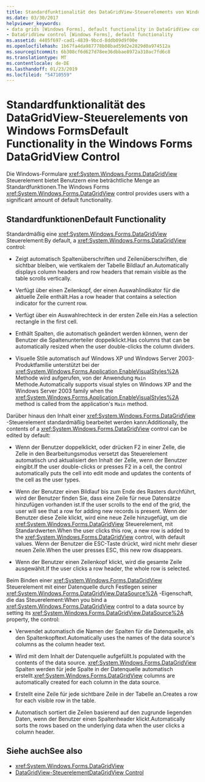 ```yaml
---
title: Standardfunktionalität des DataGridView-Steuerelements von Windows Forms
ms.date: 03/30/2017
helpviewer_keywords:
- data grids [Windows Forms], default functionality in DataGridView control
- DataGridView control [Windows Forms], default functionality
ms.assetid: 4405f697-cad1-4839-9bcd-8ddb09d9f00e
ms.openlocfilehash: 1b67fa4da987778b08bad59d2e2829d0a974512a
ms.sourcegitcommit: 6b308cf6d627d78ee36dbbae8972a310ac7fd6c8
ms.translationtype: MT
ms.contentlocale: de-DE
ms.lasthandoff: 01/23/2019
ms.locfileid: "54710559"
---
```

# <a name="default-functionality-in-the-windows-forms-datagridview-control"></a><span data-ttu-id="fd2be-102">Standardfunktionalität des DataGridView-Steuerelements von Windows Forms</span><span class="sxs-lookup"><span data-stu-id="fd2be-102">Default Functionality in the Windows Forms DataGridView Control</span></span>
<span data-ttu-id="fd2be-103">Die Windows-Formulare <xref:System.Windows.Forms.DataGridView> Steuerelement bietet Benutzern eine beträchtliche Menge an Standardfunktionen.</span><span class="sxs-lookup"><span data-stu-id="fd2be-103">The Windows Forms <xref:System.Windows.Forms.DataGridView> control provides users with a significant amount of default functionality.</span></span>  
  
## <a name="default-functionality"></a><span data-ttu-id="fd2be-104">Standardfunktionen</span><span class="sxs-lookup"><span data-stu-id="fd2be-104">Default Functionality</span></span>  
 <span data-ttu-id="fd2be-105">Standardmäßig eine <xref:System.Windows.Forms.DataGridView> Steuerelement:</span><span class="sxs-lookup"><span data-stu-id="fd2be-105">By default, a <xref:System.Windows.Forms.DataGridView> control:</span></span>  
  
-   <span data-ttu-id="fd2be-106">Zeigt automatisch Spaltenüberschriften und Zeilenüberschriften, die sichtbar bleiben, wie vertikalem der Tabelle Bildlauf an.</span><span class="sxs-lookup"><span data-stu-id="fd2be-106">Automatically displays column headers and row headers that remain visible as the table scrolls vertically.</span></span>  
  
-   <span data-ttu-id="fd2be-107">Verfügt über einen Zeilenkopf, der einen Auswahlindikator für die aktuelle Zeile enthält.</span><span class="sxs-lookup"><span data-stu-id="fd2be-107">Has a row header that contains a selection indicator for the current row.</span></span>  
  
-   <span data-ttu-id="fd2be-108">Verfügt über ein Auswahlrechteck in der ersten Zelle ein.</span><span class="sxs-lookup"><span data-stu-id="fd2be-108">Has a selection rectangle in the first cell.</span></span>  
  
-   <span data-ttu-id="fd2be-109">Enthält Spalten, die automatisch geändert werden können, wenn der Benutzer die Spaltenunterteiler doppelklickt.</span><span class="sxs-lookup"><span data-stu-id="fd2be-109">Has columns that can be automatically resized when the user double-clicks the column dividers.</span></span>  
  
-   <span data-ttu-id="fd2be-110">Visuelle Stile automatisch auf Windows XP und Windows Server 2003-Produktfamilie unterstützt bei der <xref:System.Windows.Forms.Application.EnableVisualStyles%2A> Methode wird aufgerufen, von der Anwendung `Main` Methode.</span><span class="sxs-lookup"><span data-stu-id="fd2be-110">Automatically supports visual styles on Windows XP and the Windows Server 2003 family when the <xref:System.Windows.Forms.Application.EnableVisualStyles%2A> method is called from the application's `Main` method.</span></span>  
  
 <span data-ttu-id="fd2be-111">Darüber hinaus den Inhalt einer <xref:System.Windows.Forms.DataGridView> -Steuerelement standardmäßig bearbeitet werden kann:</span><span class="sxs-lookup"><span data-stu-id="fd2be-111">Additionally, the contents of a <xref:System.Windows.Forms.DataGridView> control can be edited by default:</span></span>  
  
-   <span data-ttu-id="fd2be-112">Wenn der Benutzer doppelklickt, oder drücken F2 in einer Zelle, die Zelle in den Bearbeitungsmodus versetzt das Steuerelement automatisch und aktualisiert den Inhalt der Zelle, wenn der Benutzer eingibt.</span><span class="sxs-lookup"><span data-stu-id="fd2be-112">If the user double-clicks or presses F2 in a cell, the control automatically puts the cell into edit mode and updates the contents of the cell as the user types.</span></span>  
  
-   <span data-ttu-id="fd2be-113">Wenn der Benutzer einen Bildlauf bis zum Ende des Rasters durchführt, wird der Benutzer finden Sie, dass eine Zeile für neue Datensätze hinzufügen vorhanden ist.</span><span class="sxs-lookup"><span data-stu-id="fd2be-113">If the user scrolls to the end of the grid, the user will see that a row for adding new records is present.</span></span> <span data-ttu-id="fd2be-114">Wenn der Benutzer diese Zeile klickt, wird eine neue Zeile hinzugefügt, um die <xref:System.Windows.Forms.DataGridView> Steuerelement, mit Standardwerten.</span><span class="sxs-lookup"><span data-stu-id="fd2be-114">When the user clicks this row, a new row is added to the <xref:System.Windows.Forms.DataGridView> control, with default values.</span></span> <span data-ttu-id="fd2be-115">Wenn der Benutzer die ESC-Taste drückt, wird nicht mehr dieser neuen Zeile.</span><span class="sxs-lookup"><span data-stu-id="fd2be-115">When the user presses ESC, this new row disappears.</span></span>  
  
-   <span data-ttu-id="fd2be-116">Wenn der Benutzer einen Zeilenkopf klickt, wird die gesamte Zeile ausgewählt.</span><span class="sxs-lookup"><span data-stu-id="fd2be-116">If the user clicks a row header, the whole row is selected.</span></span>  
  
 <span data-ttu-id="fd2be-117">Beim Binden einer <xref:System.Windows.Forms.DataGridView> Steuerelement mit einer Datenquelle durch Festlegen seiner <xref:System.Windows.Forms.DataGridView.DataSource%2A> -Eigenschaft, die das Steuerelement:</span><span class="sxs-lookup"><span data-stu-id="fd2be-117">When you bind a <xref:System.Windows.Forms.DataGridView> control to a data source by setting its <xref:System.Windows.Forms.DataGridView.DataSource%2A> property, the control:</span></span>  
  
-   <span data-ttu-id="fd2be-118">Verwendet automatisch die Namen der Spalten für die Datenquelle, als den Spaltenkopftext.</span><span class="sxs-lookup"><span data-stu-id="fd2be-118">Automatically uses the names of the data source's columns as the column header text.</span></span>  
  
-   <span data-ttu-id="fd2be-119">Wird mit dem Inhalt der Datenquelle aufgefüllt.</span><span class="sxs-lookup"><span data-stu-id="fd2be-119">Is populated with the contents of the data source.</span></span> <span data-ttu-id="fd2be-120"><xref:System.Windows.Forms.DataGridView> Spalten werden für jede Spalte in der Datenquelle automatisch erstellt.</span><span class="sxs-lookup"><span data-stu-id="fd2be-120"><xref:System.Windows.Forms.DataGridView> columns are automatically created for each column in the data source.</span></span>  
  
-   <span data-ttu-id="fd2be-121">Erstellt eine Zeile für jede sichtbare Zeile in der Tabelle an.</span><span class="sxs-lookup"><span data-stu-id="fd2be-121">Creates a row for each visible row in the table.</span></span>  
  
-   <span data-ttu-id="fd2be-122">Automatisch sortiert die Zeilen basierend auf den zugrunde liegenden Daten, wenn der Benutzer einen Spaltenheader klickt.</span><span class="sxs-lookup"><span data-stu-id="fd2be-122">Automatically sorts the rows based on the underlying data when the user clicks a column header.</span></span>  
  
## <a name="see-also"></a><span data-ttu-id="fd2be-123">Siehe auch</span><span class="sxs-lookup"><span data-stu-id="fd2be-123">See also</span></span>
- <xref:System.Windows.Forms.DataGridView>
- [<span data-ttu-id="fd2be-124">DataGridView-Steuerelement</span><span class="sxs-lookup"><span data-stu-id="fd2be-124">DataGridView Control</span></span>](../../../../docs/framework/winforms/controls/datagridview-control-windows-forms.md)
